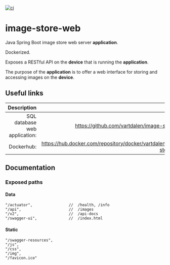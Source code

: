 [![ci](https://github.com/vartdalen/image-store-web/workflows/ci/badge.svg)](https://github.com/vartdalen/image-store-web/actions?workflow=ci)

# image-store-web
Java Spring Boot image store web server **application**.

Dockerized.

Exposes a RESTful API on the **device** that is running the **application**.

The purpose of the **application** is to offer a web interface for storing and accessing images on the **device**.

## Useful links

| Description | Link |
| ------:| -----------:|
| SQL database web application: | https://github.com/vartdalen/image-store-sql
| Dockerhub: | https://hub.docker.com/repository/docker/vartdalen/image-store-web

## Documentation

### Exposed paths

#### Data
```
"/actuator",                //  /health, /info
"/api",                     //  /images
"/v2",                      //  /api-docs
"/swagger-ui",              //  /index.html
```

#### Static
```
"/swagger-resources",
"/js",
"/css",
"/img",
"/favicon.ico"
```
